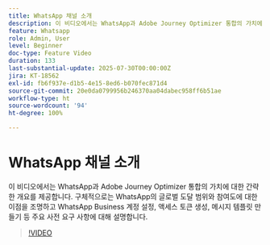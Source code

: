 ```yaml
---
title: WhatsApp 채널 소개
description: 이 비디오에서는 WhatsApp과 Adobe Journey Optimizer 통합의 가치에 대한 간략한 개요를 제공합니다. 구체적으로는 WhatsApp의 글로벌 도달 범위와 참여도에 대한 이점을 조명하고 WhatsApp Business 계정 설정, 액세스 토큰 생성, 메시지 템플릿 만들기 등 주요 사전 요구 사항에 대해 설명합니다.
feature: Whatsapp
role: Admin, User
level: Beginner
doc-type: Feature Video
duration: 133
last-substantial-update: 2025-07-30T00:00:00Z
jira: KT-18562
exl-id: fb6f937e-d1b5-4e15-8ed6-b070fec871d4
source-git-commit: 20e0da0799956b246370aa04dabec958ff6b51ae
workflow-type: ht
source-wordcount: '94'
ht-degree: 100%

---
```


# WhatsApp 채널 소개

이 비디오에서는 WhatsApp과 Adobe Journey Optimizer 통합의 가치에 대한 간략한 개요를 제공합니다. 구체적으로는 WhatsApp의 글로벌 도달 범위와 참여도에 대한 이점을 조명하고 WhatsApp Business 계정 설정, 액세스 토큰 생성, 메시지 템플릿 만들기 등 주요 사전 요구 사항에 대해 설명합니다.

>[!VIDEO](https://video.tv.adobe.com/v/3470303/?learn=on&enablevpops&captions=kor)
